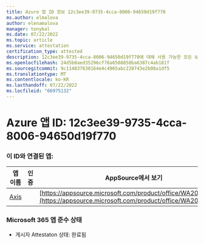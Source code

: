 ```yaml
---
title: Azure 앱 ID 정보 12c3ee39-9735-4cca-8006-94650d19f770
ms.author: elmalova
author: elenamalova
manager: tonybal
ms.date: 07/22/2022
ms.topic: article
ms.service: attestation
certification_type: attested
description: 12c3ee39-9735-4cca-8006-94650d19f770에 대해 사용 가능한 모든 보안 및 규정 준수 정보입니다.
ms.openlocfilehash: 24d5b0aed35296cf76a6508858ba6387c4ab181f
ms.sourcegitcommit: 9c114837630164e4c4965abc220743e2b08a1df5
ms.translationtype: MT
ms.contentlocale: ko-KR
ms.lasthandoff: 07/22/2022
ms.locfileid: "66975132"
---
```

# <a name="azure-app-id-12c3ee39-9735-4cca-8006-94650d19f770"></a>Azure 앱 ID: 12c3ee39-9735-4cca-8006-94650d19f770


### <a name="apps-associated-with-this-id"></a>이 ID와 연결된 앱:
| **앱 이름** | **인증** | **AppSource에서 보기** |
|--------------|---------------|-----------------------|
| [Axis](../forward/WA200003932.md) |  | [https://appsource.microsoft.com/product/office/WA200003932](https://appsource.microsoft.com/product/office/WA200003932) |

### <a name="microsoft-365-app-compliance-status"></a>Microsoft 365 앱 준수 상태
- 게시자 Attestaton 상태: 완료됨
